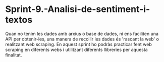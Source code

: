 # Sprint-9.-Analisi-de-sentiment-i-textos
 Quan no tenim les dades amb arxius o base de dades, ni ens faciliten una API per obtenir-les, una manera de recollir les dades és 'rascant la web' o realitzant web scraping. En aquest sprint ho podràs practicar fent web scraping en diferents webs i utilitzant diferents llibreries per aquesta finalitat.
